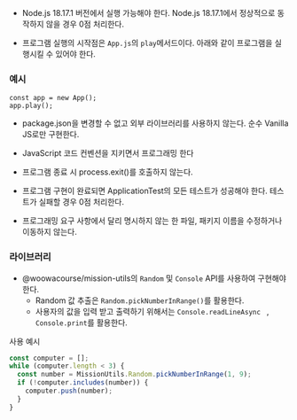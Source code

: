* Node.js 18.17.1 버전에서 실행 가능해야 한다. Node.js 18.17.1에서 정상적으로 동작하지 않을 경우 0점 처리한다.

* 프로그램 실행의 시작점은 `App.js`의 `play`메서드이다. 아래와 같이 프로그램을 실행시킬 수 있어야 한다.

### 예시
```
const app = new App();
app.play();
```

* package.json을 변경할 수 없고 외부 라이브러리를 사용하지 않는다. 순수 Vanilla JS로만 구현한다.

* JavaScript 코드 컨벤션을 지키면서 프로그래밍 한다

* 프로그램 종료 시 process.exit()를 호출하지 않는다.

* 프로그램 구현이 완료되면 ApplicationTest의 모든 테스트가 성공해야 한다. 테스트가 실패할 경우 0점 처리한다.

* 프로그래밍 요구 사항에서 달리 명시하지 않는 한 파일, 패키지 이름을 수정하거나 이동하지 않는다.

### 라이브러리
* @woowacourse/mission-utils의 `Random` 및 `Console` API를 사용하여 구현해야 한다.
	* Random 값 추출은 `Random.pickNumberInRange()`를 활용한다.
	* 사용자의 값을 입력 받고 출력하기 위해서는 `Console.readLineAsync ` , `Console.print`를 활용한다.

사용 예시
```javascript
const computer = [];
while (computer.length < 3) {
  const number = MissionUtils.Random.pickNumberInRange(1, 9);
  if (!computer.includes(number)) {
    computer.push(number);
  }
}
```

